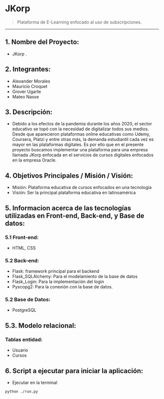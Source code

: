 ﻿# JKorp
>Plataforma de E-Learning enfocado al uso de subscripciones.


____________________

## **1. Nombre del Proyecto:**
- JKorp
.
## **2. Integrantes:**
- Alexander Morales
- Mauricio Croquet
- Grover Ugarte
- Mateo Nasse

## **3. Descripción:**
- Debido a los efectos de la pandemia durante los años 2020, el sector educativo se topó con la necesidad de digitalizar todos sus medios.
Desde que aparecieron plataformas online educativas como Udemy, Coursera, Platzi y entre otras más, la demanda estudiantil cada vez es mayor
en las plataformas digitales. Es por ello que en el presente proyecto buscamos implementar una plataforma para una empresa llamada JKorp enfocada
en el servicios de cursos digitales enfocados en la empresa Oracle.

## **4. Objetivos Principales / Misión / Visión:**
- Misión: Plataforma educativa de cursos enfocados en una tecnología
- Visión: Ser la principal plataforma educativa en latinoamérica

## **5. Informacion acerca de las tecnologías utilizadas en Front-end, Back-end, y Base de datos:**
### **5.1 Front-end:**
- HTML, CSS

### **5.2 Back-end:**
- Flask: framework principal para el backend
- Flask_SQLAlchemy: Para el modelamiento de la base de datos
- Flask_Login: Para la implementación del login
- Pyscopg2: Para la conexión con la base de datos.

### **5.2 Base de Datos:**
- PostgreSQL

## **5.3. Modelo relacional:**
### Tablas entidad:
- Usuario
- Cursos

## **6. Script a ejecutar para iniciar la aplicación:**
- Ejecutar en la terminal
```shell
python ./run.py
```
